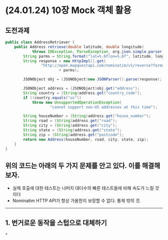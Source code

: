 # (24.01.24) 10장 Mock 객체 활용

## 도전과제 


```java
public class AddressRetriever {
    public Address retrieve(double latitude, double longitude)
            throws IOException, ParseException, org.json.simple.parser.ParseException {
        String parms = String.format("lat=%.6flon=%.6f", latitude, longitude);
        String response = new HttpImpl().get(
                "http://open.mapquestapi.com/nominatim/v1/reverse?format=json&"
                        + parms);

        JSONObject obj = (JSONObject)new JSONParser().parse(response);

        JSONObject address = (JSONObject)obj.get("address");
        String country = (String)address.get("country_code");
        if (!country.equals("us"))
            throw new UnsupportedOperationException(
                    "cannot support non-US addresses at this time");

        String houseNumber = (String)address.get("house_number");
        String road = (String)address.get("road");
        String city = (String)address.get("city");
        String state = (String)address.get("state");
        String zip = (String)address.get("postcode");
        return new Address(houseNumber, road, city, state, zip);
    }
}
```
  위의 코드는 아래의 두 가지 문제를 안고 있다. 이를 해결해보자.
---
  
* 실제 호출에 대한 테스트는 나머지 대다수의 빠른 테스트들에 비해 속도가 느릴 것이다
* Nominatim HTTP API가 항상 가용한지 보장할 수 없다. 통제 밖의 것.

---

## 1. 번거로운 동작을 스텁으로 대체하기
    
    * 













